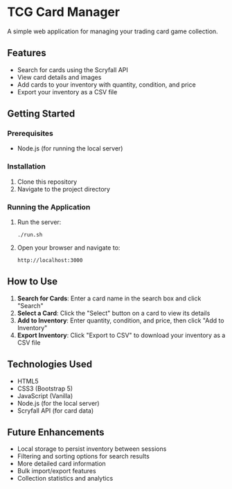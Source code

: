 # TCG Card Manager

A simple web application for managing your trading card game collection.

## Features

- Search for cards using the Scryfall API
- View card details and images
- Add cards to your inventory with quantity, condition, and price
- Export your inventory as a CSV file

## Getting Started

### Prerequisites

- Node.js (for running the local server)

### Installation

1. Clone this repository
2. Navigate to the project directory

### Running the Application

1. Run the server:
   ```
   ./run.sh
   ```
   
2. Open your browser and navigate to:
   ```
   http://localhost:3000
   ```

## How to Use

1. **Search for Cards**: Enter a card name in the search box and click "Search"
2. **Select a Card**: Click the "Select" button on a card to view its details
3. **Add to Inventory**: Enter quantity, condition, and price, then click "Add to Inventory"
4. **Export Inventory**: Click "Export to CSV" to download your inventory as a CSV file

## Technologies Used

- HTML5
- CSS3 (Bootstrap 5)
- JavaScript (Vanilla)
- Node.js (for the local server)
- Scryfall API (for card data)

## Future Enhancements

- Local storage to persist inventory between sessions
- Filtering and sorting options for search results
- More detailed card information
- Bulk import/export features
- Collection statistics and analytics
